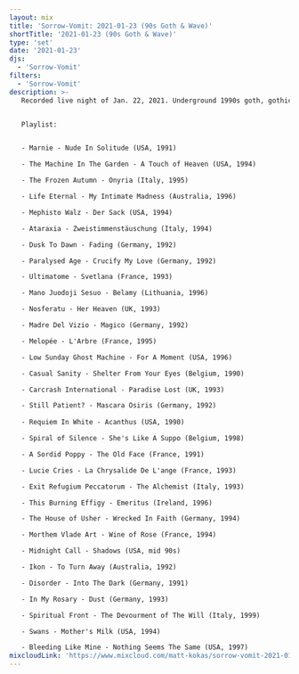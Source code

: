 ```yaml
---
layout: mix
title: 'Sorrow-Vomit: 2021-01-23 (90s Goth & Wave)'
shortTitle: '2021-01-23 (90s Goth & Wave)'
type: 'set'
date: '2021-01-23'
djs:
  - 'Sorrow-Vomit'
filters:
  - 'Sorrow-Vomit'
description: >-
   Recorded live night of Jan. 22, 2021. Underground 1990s goth, gothic rock, deathrock, post-punk, guitar cold ... with a few atmospheric tracks at the very end.


   Playlist:


   - Marnie - Nude In Solitude (USA, 1991)

   - The Machine In The Garden - A Touch of Heaven (USA, 1994)

   - The Frozen Autumn - Onyria (Italy, 1995)

   - Life Eternal - My Intimate Madness (Australia, 1996)

   - Mephisto Walz - Der Sack (USA, 1994)

   - Ataraxia - Zweistimmenstäuschung (Italy, 1994)

   - Dusk To Dawn - Fading (Germany, 1992)

   - Paralysed Age - Crucify My Love (Germany, 1992)

   - Ultimatome - Svetlana (France, 1993)

   - Mano Juodoji Sesuo - Belamy (Lithuania, 1996)

   - Nosferatu - Her Heaven (UK, 1993)

   - Madre Del Vizio - Magico (Germany, 1992)

   - Melopée - L'Arbre (France, 1995)

   - Low Sunday Ghost Machine - For A Moment (USA, 1996)

   - Casual Sanity - Shelter From Your Eyes (Belgium, 1990)

   - Carcrash International - Paradise Lost (UK, 1993)

   - Still Patient? - Mascara Osiris (Germany, 1992)
   
   - Requiem In White - Acanthus (USA, 1990)

   - Spiral of Silence - She's Like A Suppo (Belgium, 1998)

   - A Sordid Poppy - The Old Face (France, 1991)

   - Lucie Cries - La Chrysalide De L'ange (France, 1993)

   - Exit Refugium Peccatorum - The Alchemist (Italy, 1993)

   - This Burning Effigy - Emeritus (Ireland, 1996)

   - The House of Usher - Wrecked In Faith (Germany, 1994)

   - Morthem Vlade Art - Wine of Rose (France, 1994)

   - Midnight Call - Shadows (USA, mid 90s)

   - Ikon - To Turn Away (Australia, 1992)

   - Disorder - Into The Dark (Germany, 1991)

   - In My Rosary - Dust (Germany, 1993)

   - Spiritual Front - The Devourment of The Will (Italy, 1999)

   - Swans - Mother's Milk (USA, 1994)

   - Bleeding Like Mine - Nothing Seems The Same (USA, 1997)
mixcloudLink: 'https://www.mixcloud.com/matt-kokas/sorrow-vomit-2021-01-23-90s-goth-wave'
---
```

